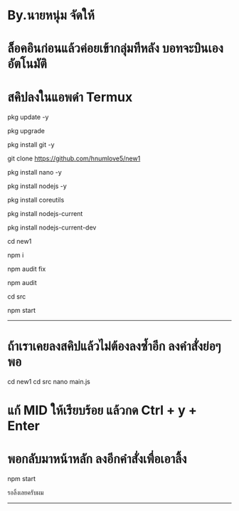 # By.นายหนุ่ม จัดให้
# ล็อคอินก่อนแล้วค่อยเข้ากลุ่มทีหลัง บอทจะบินเองอัตโนมัติ
# สคิปลงในแอพดำ Termux

pkg update -y

pkg upgrade

pkg install git -y

git clone https://github.com/hnumlove5/new1

pkg install nano -y

pkg install nodejs -y

pkg install coreutils

pkg install nodejs-current

pkg install nodejs-current-dev

cd new1

npm i

npm audit fix

npm audit 

cd src

npm start

--------------------------------------


# ถ้าเราเคยลงสคิปแล้วไม่ต้องลงซ้ำอีก ลงคำสั่งย่อๆพอ

cd new1
cd src
nano main.js

# แก้ MID ให้เรียบร้อย แล้วกด Ctrl + y + Enter 
# พอกลับมาหน้าหลัก ลงอีกคำสั่งเพื่อเอาลิ้ง

npm start

รอลิ้งเลยครับผม


------------------------------------------
